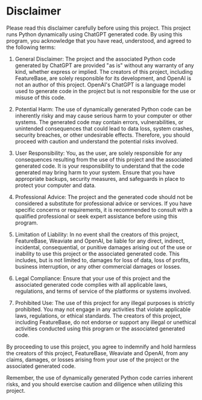 # Disclaimer

Please read this disclaimer carefully before using this project. This project runs Python dynamically using ChatGPT generated code. By using this program, you acknowledge that you have read, understood, and agreed to the following terms:

1. General Disclaimer: The project and the associated Python code generated by ChatGPT are provided "as is" without any warranty of any kind, whether express or implied. The creators of this project, including FeatureBase, are solely responsible for its development, and OpenAI is not an author of this project. OpenAI's ChatGPT is a language model used to generate code in the project but is not responsible for the use or misuse of this code.

2. Potential Harm: The use of dynamically generated Python code can be inherently risky and may cause serious harm to your computer or other systems. The generated code may contain errors, vulnerabilities, or unintended consequences that could lead to data loss, system crashes, security breaches, or other undesirable effects. Therefore, you should proceed with caution and understand the potential risks involved.

3. User Responsibility: You, as the user, are solely responsible for any consequences resulting from the use of this project and the associated generated code. It is your responsibility to understand that the code generated may bring harm to your system. Ensure that you have appropriate backups, security measures, and safeguards in place to protect your computer and data.

4. Professional Advice: The project and the generated code should not be considered a substitute for professional advice or services. If you have specific concerns or requirements, it is recommended to consult with a qualified professional or seek expert assistance before using this program.

5. Limitation of Liability: In no event shall the creators of this project, FeatureBase, Weaviate and OpenAI, be liable for any direct, indirect, incidental, consequential, or punitive damages arising out of the use or inability to use this project or the associated generated code. This includes, but is not limited to, damages for loss of data, loss of profits, business interruption, or any other commercial damages or losses.

6. Legal Compliance: Ensure that your use of this project and the associated generated code complies with all applicable laws, regulations, and terms of service of the platforms or systems involved.

7. Prohibited Use: The use of this project for any illegal purposes is strictly prohibited. You may not engage in any activities that violate applicable laws, regulations, or ethical standards. The creators of this project, including FeatureBase, do not endorse or support any illegal or unethical activities conducted using this program or the associated generated code.

By proceeding to use this project, you agree to indemnify and hold harmless the creators of this project, FeatureBase, Weaviate and OpenAI, from any claims, damages, or losses arising from your use of the project or the associated generated code.

Remember, the use of dynamically generated Python code carries inherent risks, and you should exercise caution and diligence when utilizing this project.
